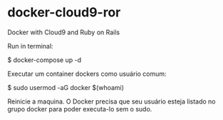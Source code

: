 # docker-cloud9-ror
Docker with Cloud9 and Ruby on Rails

Run in terminal:

$ docker-compose up -d

Executar um container dockers como usuário comum:

$ sudo usermod -aG docker $(whoami)

Reinicie a maquina.  O Docker precisa que seu usuário esteja listado no grupo docker para poder executa-lo sem o sudo.



